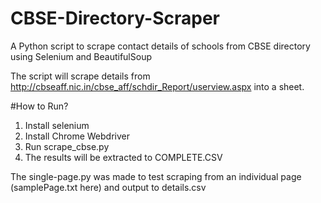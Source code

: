 # CBSE-Directory-Scraper
A Python script to scrape contact details of schools from CBSE directory using Selenium and BeautifulSoup

The script will scrape details from http://cbseaff.nic.in/cbse_aff/schdir_Report/userview.aspx into a sheet.

#How to Run?
1) Install selenium
2) Install Chrome Webdriver
3) Run scrape_cbse.py
4) The results will be extracted to COMPLETE.CSV

The single-page.py was made to test scraping from an individual page (samplePage.txt here) and output to details.csv

